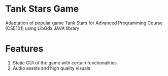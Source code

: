 # Tank Stars Game

Adaptation of popular game Tank Stars for Advanced Programming Course (CSE101) using LibGdx JAVA library

# Features

1. Static GUI of the game with certain functionalities
2. Audio assets and high quality visuals